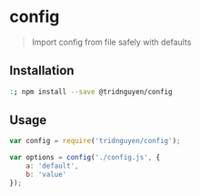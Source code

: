 # config
> Import config from file safely with defaults

## Installation

```sh
:; npm install --save @tridnguyen/config
```

## Usage

```js
var config = require('tridnguyen/config');

var options = config('./config.js', {
	a: 'default',
	b: 'value'
});
```


